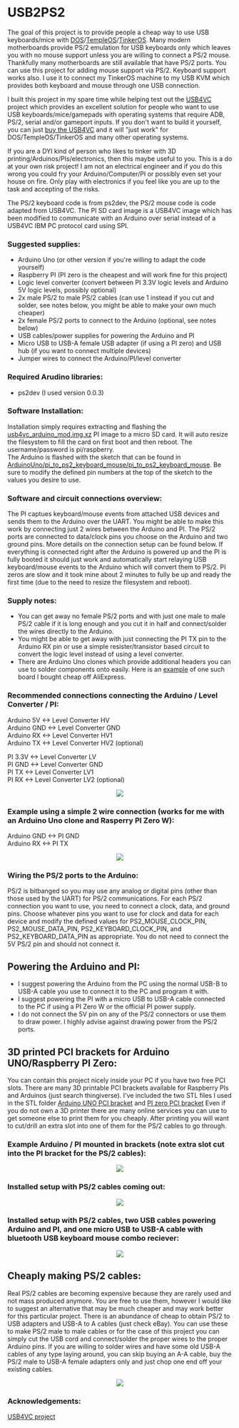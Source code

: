 # USB2PS2

The goal of this project is to provide people a cheap way to use USB keyboards/mice with <a href="https://www.freedos.org/">DOS</a>/<a href="https://templeos.org">TempleOS</a>/<a href="https://github.com/tinkeros/TinkerOS">TinkerOS</a>.  Many modern motherboards provide PS/2 emulation for USB keyboards only which leaves you with no mouse support unless you are willing to connect a PS/2 mouse.  Thankfully many motherboards are still available that have PS/2 ports.  You can use this project for adding mouse support via PS/2.  Keyboard support works also.  I use it to connect my TinkerOS machine to my USB KVM which provides both keyboard and mouse through one USB connection.

I built this project in my spare time while helping test out the <a href="https://github.com/dekuNukem/USB4VC">USB4VC</a> project which provides an excellent solution for people who want to use USB keyboards/mice/gamepads with operating systems that require ADB, PS/2, serial and/or gameport inputs.  If you don't want to build it yourself, you can just <a href="https://www.tindie.com/products/dekuNukem/usb4vc-usb-inputs-on-retro-computers/">buy the USB4VC</a> and it will "just work" for DOS/TempleOS/TinkerOS and many other operating systems.

If you are a DYI kind of person who likes to tinker with 3D printing/Arduinos/PIs/electronics, then this maybe useful to you.  This is a do at your own risk project!  I am not an electrical engineer and if you do this wrong you could fry your Arduino/Computer/PI or possibly even set your house on fire.  Only play with electronics if you feel like you are up to the task and accepting of the risks.

The PS/2 keyboard code is from ps2dev, the PS/2 mouse code is code adapted from USB4VC.  The PI SD card image is a USB4VC image which has been modified to communicate with an Arduino over serial instead of a USB4VC IBM PC protocol card using SPI.

### Suggested supplies:
- Arduino Uno (or other version if you're willing to adapt the code yourself)
- Raspberry PI (PI zero is the cheapest and will work fine for this project)
- Logic level converter (convert between PI 3.3V logic levels and Arduino 5V logic levels, possibly optional)
- 2x male PS/2 to male PS/2 cables (can use 1 instead if you cut and solder, see notes below, you might be able to make your own much cheaper)
- 2x female PS/2 ports to connect to the Arduino (optional, see notes below)
- USB cables/power supplies for powering the Arduino and PI
- Micro USB to USB-A female USB adapter (if using a PI zero) and USB hub (if you want to connect multiple devices)
- Jumper wires to connect the Arduino/PI/level converter

### Required Arudino libraries:
- ps2dev (I used version 0.0.3)

### Software Installation:
Installation simply requires extracting and flashing the <a href="https://github.com/tinkeros/USB2PS2/releases/download/v0.1.1-beta/usb4vc_arduino_mod.img.xz">usb4vc_arduino_mod.img.xz</a> PI image to a micro SD card.  It will auto resize the filesystem to fill the card on first boot and then reboot.  The username/password is pi/raspberry.  
The Arduino is flashed with the sketch that can be found in <a href="https://github.com/tinkeros/USB2PS2/tree/master/ArduinoUno/pi_to_ps2_keyboard_mouse/pi_to_ps2_keyboard_mouse">ArduinoUno/pi_to_ps2_keyboard_mouse/pi_to_ps2_keyboard_mouse</a>.  Be sure to modify the defined pin numbers at the top of the sketch to the values you desire to use.

### Software and circuit connections overview:
The PI captues keyboard/mouse events from attached USB devices and sends them to the Arduino over the UART.  You might be able to make this work by connecting just 2 wires between the Arduino and PI.  The PS/2 ports are connected to data/clock pins you choose on the Arduino and two ground pins.  More details on the connection setup can be found below.  If everything is connected right after the Arduino is powered up and the PI is fully booted it should just work and automatically start relaying USB keyboard/mouse events to the Arduino which will convert them to PS/2.  PI zeros are slow and it took mine about 2 minutes to fully be up and ready the first time (due to the need to resize the filesystem and reboot).

### Supply notes:
- You can get away no female PS/2 ports and with just one male to male PS/2 cable if it is long enough and you cut it in half and connect/solder the wires directly to the Arduino.
- You might be able to get away with just connecting the PI TX pin to the Arduino RX pin or use a simple resister/transistor based circuit to convert the logic level instead of using a level converter.  
- There are Arduino Uno clones which provide additional headers you can use to solder components onto easily.  Here is an <a href="https://github.com/tinkeros/USB2PS2/raw/master/images/ArduinoClone.jpg">example</a> of one such board I bought cheap off AliExpress.

### Recommended connections connecting the Arduino / Level Converter / PI:
  
Arduino 5V   <-> Level Converter HV  
Arduino GND  <-> Level Converter GND  
Arduino RX   <-> Level Converter HV1  
Arduino TX   <-> Level Converter HV2 (optional)  
  
PI 3.3V <-> Level Converter LV  
PI GND  <-> Level Converter GND  
PI TX   <-> Level Converter LV1  
PI RX   <-> Level Converter LV2 (optional)  
  
<p align="center">
  <img src="https://github.com/tinkeros/USB2PS2/raw/master/images/raspberrypi_arduino_serial_gpio.png" />
</p>

### Example using a simple 2 wire connection (works for me with an Arduino Uno clone and Rasperry PI Zero W):
  
Arduino GND  <-> PI GND  
Arduino RX   <-> PI TX 

<p align="center">
  <img src="https://github.com/tinkeros/USB2PS2/raw/master/images/2_wire.jpg" />
</p>

### Wiring the PS/2 ports to the Arduino:
PS/2 is bitbanged so you may use any analog or digital pins (other than those used by the UART) for PS/2 communications.  For each PS/2 connection you want to use, you need to connect a clock, data, and ground pins.  Choose whatever pins you want to use for clock and data for each device and modify the defined values for PS2_MOUSE_CLOCK_PIN, PS2_MOUSE_DATA_PIN, PS2_KEYBOARD_CLOCK_PIN, and PS2_KEYBOARD_DATA_PIN as appropriate.  You do not need to connect the 5V PS/2 pin and should not connect it.

## Powering the Arduino and PI:
- I suggest powering the Arduino from the PC using the normal USB-B to USB-A cable you use to connect it to the PC and program it with.
- I suggest powering the PI with a micro USB to USB-A cable connected to the PC if using a PI Zero W or the official PI power supply.
- I do not connect the 5V pin on any of the PS/2 connectors or use them to draw power.  I highly advise against drawing power from the PS/2 ports.

## 3D printed PCI brackets for Arduino UNO/Raspberry PI Zero:
You can contain this project nicely inside your PC if you have two free PCI slots.  There are many 3D printable PCI brackets available for Raspberry PIs and Arduinos (just search thingiverse).  I've included the two STL files I used in the STL folder <a href="https://github.com/tinkeros/USB2PS2/raw/master/STL/pci_arduino.stl">Arduino UNO PCI bracket</a> and <a href="https://github.com/tinkeros/USB2PS2/raw/master/STL/single_zero_pi_pci.stl">PI zero PCI bracket</a>  Even if you do not own a 3D printer there are many online services you can use to get someone else to print them for you cheaply.  After printing you will want to cut/drill an extra slot into one of them for the PS/2 cables to go through.

### Example Arduino / PI mounted in brackets (note extra slot cut into the PI bracket for the PS/2 cables):

<p align="center">
  <img src="https://github.com/tinkeros/USB2PS2/raw/master/images/PCI_brackets.jpg" />
</p>


### Installed setup with PS/2 cables coming out:

<p align="center">
  <img src="https://github.com/tinkeros/USB2PS2/raw/master/images/Install_without_cables.jpg" />
</p>

### Installed setup with PS/2 cables, two USB cables powering Arduino and PI, and one micro USB to USB-A cable with bluetooth USB keyboard mouse combo reciever:

<p align="center">
  <img src="https://github.com/tinkeros/USB2PS2/raw/master/images/Full_install.jpg" />
</p>


## Cheaply making PS/2 cables:
Real PS/2 cables are becoming expensive because they are rarely used and not mass produced anymore.  You are free to use them, however I would like to suggest an alternative that may be much cheaper and may work better for this particular project.  There is an abundance of cheap to obtain PS/2 to USB adapters and USB-A to A cables (just check eBay).  You can use these to make PS/2 male to male cables or for the case of this project you can simply cut the USB cord and connect/solder the proper wires to the proper Arduino pins.  If you are willing to solder wires and have some old USB-A cables of any type laying around, you can skip buying an A-A cable, buy the PS/2 male to USB-A female adapters only and just chop one end off your existing cables.

<p align="center">
  <img src="https://github.com/tinkeros/USB2PS2/raw/master/images/USB2PS2cable.jpg" />
</p>

### Acknowledgements:
<a href="https://github.com/dekuNukem/USB4VC">USB4VC project</a>
